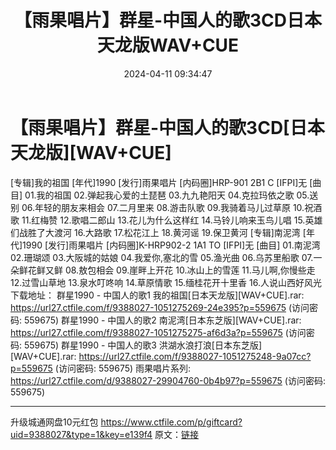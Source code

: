 ﻿---
title: 【雨果唱片】群星-中国人的歌3CD日本天龙版WAV+CUE
date: 2024-04-11 09:34:47
categories: WAV车载音乐、镜像
tags: 华语中文
---
# 【雨果唱片】群星-中国人的歌3CD[日本天龙版][WAV+CUE]

[专辑]我的祖国
[年代]1990
[发行]雨果唱片
[内码圈]HRP-901 2B1 C
[IFPI]无
[曲目]
01.我的祖国
02.弹起我心爱的土琵琶
03.九九艳阳天
04.克拉玛依之歌
05.送别
06.年轻的朋友来相会
07.二月里来
08.游击队歌
09.我骑着马儿过草原
10.祝酒歌
11.红梅赞
12.歌唱二郎山
13.花儿为什么这样红
14.马铃儿响来玉鸟儿唱
15.英雄们战胜了大渡河
16.大路歌
17.松花江上
18.黄河谣
19.保卫黄河
[专辑]南泥湾
[年代]1990
[发行]雨果唱片
[内码圈]K-HRP902-2 1A1 TO
[IFPI]无
[曲目]
01.南泥湾
02.珊瑚颂
03.大阪城的姑娘
04.我爱你,塞北的雪
05.渔光曲
06.乌苏里船歌
07.一朵鲜花鲜又鲜
08.敖包相会
09.崖畔上开花
10.冰山上的雪莲
11.马儿啊,你慢些走
12.过雪山草地
13.泉水叮咚响
14.草原情歌
15.缅桂花开十里香
16.人说山西好风光
下载地址：
群星1990 - 中国人的歌1 我的祖国[日本天龙版][WAV+CUE].rar: https://url27.ctfile.com/f/9388027-1051275269-24e395?p=559675
(访问密码: 559675)
群星1990 - 中国人的歌2 南泥湾[日本东芝版][WAV+CUE].rar: https://url27.ctfile.com/f/9388027-1051275275-af6d3a?p=559675
(访问密码: 559675)
群星1990 - 中国人的歌3 洪湖水浪打浪[日本东芝版][WAV+CUE].rar: https://url27.ctfile.com/f/9388027-1051275248-9a07cc?p=559675
(访问密码: 559675)
雨果唱片系列: https://url27.ctfile.com/d/9388027-29904760-0b4b97?p=559675
(访问密码: 559675)
**********************************************************
升级城通网盘10元红包 https://www.ctfile.com/p/giftcard?uid=9388027&type=1&key=e139f4
原文：[链接](https://blog.sina.com.cn/s/blog_1647c7e760103153n.html)